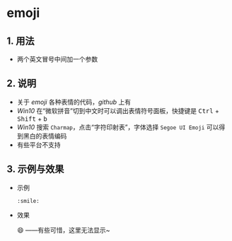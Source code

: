 # emoji

## 1. 用法

- 两个英文冒号中间加一个参数

## 2. 说明

- 关于 *emoji* 各种表情的代码，*github* 上有
- *Win10* 在“微软拼音”切到中文时可以调出表情符号面板，快捷键是 <kbd>Ctrl</kbd> + <kbd>Shift</kbd> + <kbd>b</kbd>
- *Win10* 搜索 `Charmap`，点击“字符印射表”，字体选择 `Segoe UI Emoji` 可以得到黑白的表情编码
- 有些平台不支持

## 3. 示例与效果

- 示例

    `:smile:`

- 效果

    :smile: ——有些可惜，这里无法显示~
    